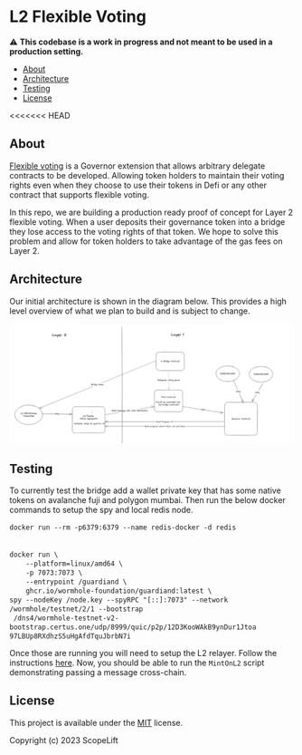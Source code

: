 # L2 Flexible Voting

⚠️ **This codebase is a work in progress and not meant to be used in a production setting.**

- [About](#about)
- [Architecture](#architecture)
- [Testing](#testing)
- [License](#license)


<<<<<<< HEAD
## About

[Flexible voting](https://www.scopelift.co/blog/introducing-flexible-voting) is a Governor extension that allows arbitrary delegate contracts to be developed. Allowing token holders to maintain their voting rights even when they choose to use their tokens in Defi or any other contract that supports flexible voting.

In this repo, we are building a production ready proof of concept for Layer 2 flexible voting. When a user deposits their governance token into a bridge they lose access to the voting rights of that token. We hope to solve this problem and allow for token holders to take advantage of the gas fees on Layer 2.


## Architecture

Our initial architecture is shown in the diagram below. This provides a high level overview of what we plan to build and is subject to change.

<div align="center">
  <img width="900" src="./img/l2_flexible_voting_diagram.png" alt="Initial L2 Diagram">
</div>


## Testing

To currently test the bridge add a wallet private key that has some native tokens on avalanche fuji
and polygon mumbai. Then run the below docker commands to setup the spy and local redis node.

```
docker run --rm -p6379:6379 --name redis-docker -d redis 


docker run \
    --platform=linux/amd64 \
    -p 7073:7073 \
    --entrypoint /guardiand \
    ghcr.io/wormhole-foundation/guardiand:latest \
spy --nodeKey /node.key --spyRPC "[::]:7073" --network /wormhole/testnet/2/1 --bootstrap
 /dns4/wormhole-testnet-v2-bootstrap.certus.one/udp/8999/quic/p2p/12D3KooWAkB9ynDur1Jtoa
97LBUp8RXdhzS5uHgAfdTquJbrbN7i

```


Once those are running you will need to setup the L2 relayer. Follow the instructions 
[here](https://github.com/ScopeLift/l2-wormhole-relayer-engine). Now, you should be able to run 
the `MintOnL2` script demonstrating passing a  message cross-chain.

## License

This project is available under the [MIT](LICENSE.txt) license.

Copyright (c) 2023 ScopeLift



